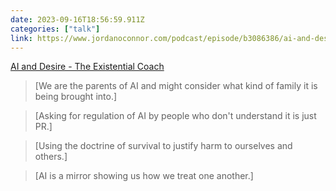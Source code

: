 ```yaml
---
date: 2023-09-16T18:56:59.911Z
categories: ["talk"]
link: https://www.jordanoconnor.com/podcast/episode/b3086386/ai-and-desire
---
```

[AI and Desire - The Existential Coach](https://www.jordanoconnor.com/podcast/episode/b3086386/ai-and-desire)

> [We are the parents of AI and might consider what kind of family it is being brought into.]

> [Asking for regulation of AI by people who don't understand it is just PR.]

> [Using the doctrine of survival to justify harm to ourselves and others.]

> [AI is a mirror showing us how we treat one another.]
